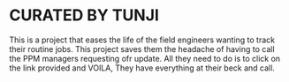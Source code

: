 # CURATED BY TUNJI

This is a project that eases the life of the
field engineers wanting to track their routine jobs. This project saves them the headache of having to call the PPM managers requesting ofr update. All they need to do is to click on the link provided and VOILA, They have everything at their beck and call.